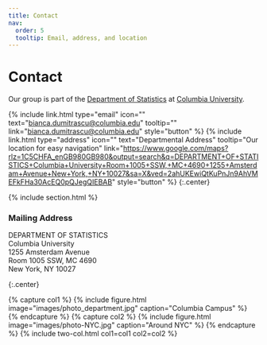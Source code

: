```yaml
---
title: Contact
nav:
  order: 5
  tooltip: Email, address, and location
---
```


# <i class="fas fa-envelope"></i>Contact

Our group is part of the [Department of Statistics]([https://www.cst.cam.ac.uk/](https://stat.columbia.edu/)) at [Columbia University](https://www.columbia.edu/).


{%
  include link.html
  type="email"
  icon=""
  text="bianca.dumitrascu@columbia.edu"
  tooltip=""
  link="bianca.dumitrascu@columbia.edu"
  style="button"
%}
{%
  include link.html
  type="address"
  icon=""
  text="Departmental Address"
  tooltip="Our location for easy navigation"
  link="https://www.google.com/maps?rlz=1C5CHFA_enGB980GB980&output=search&q=DEPARTMENT+OF+STATISTICS+Columbia+University+Room+1005+SSW,+MC+4690+1255+Amsterdam+Avenue+New+York,+NY+10027&sa=X&ved=2ahUKEwiQtKuPnJn9AhVMEFkFHa30AcEQ0pQJegQIEBAB"
  style="button"
%}
{:.center}

{% include section.html %}

### <i class="fas fa-mail-bulk"></i>Mailing Address

DEPARTMENT OF STATISTICS <br>
Columbia University<br>
1255 Amsterdam Avenue<br>
Room 1005 SSW, MC 4690<br>
New York, NY 10027


{:.center}

{% capture col1 %}
{%
  include figure.html
  image="images/photo_department.jpg"
  caption="Columbia Campus"
%}
{% endcapture %}
{% capture col2 %}
{%
  include figure.html
  image="images/photo-NYC.jpg"
  caption="Around NYC"
%}
{% endcapture %}
{% include two-col.html col1=col1 col2=col2 %}
